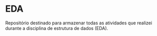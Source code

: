 # EDA

Repositório destinado para armazenar todas as atividades que realizei durante a disciplina de estrutura de dados (EDA).

